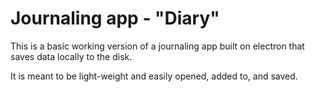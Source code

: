 # Journaling app - "Diary"

This is a basic working version of a journaling app built on electron that saves data locally to the disk.

It is meant to be light-weight and easily opened, added to, and saved.
